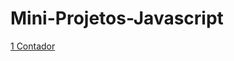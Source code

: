 # Mini-Projetos-Javascript


<a href="https://github.com/Versart/Mini-Projetos-Javascript/tree/master/contador">1 Contador</a>
